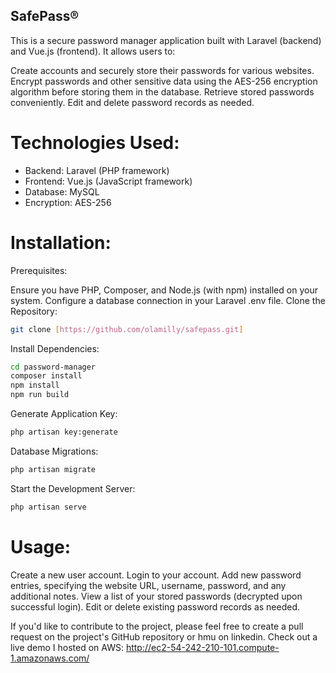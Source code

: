 ## SafePass&#174;

This is a secure password manager application built with Laravel (backend) and Vue.js (frontend). It allows users to:

Create accounts and securely store their passwords for various websites.
Encrypt passwords and other sensitive data using the AES-256 encryption algorithm before storing them in the database.
Retrieve stored passwords conveniently.
Edit and delete password records as needed.

# Technologies Used:

  - Backend: Laravel (PHP framework)
  - Frontend: Vue.js (JavaScript framework)
  - Database: MySQL
  - Encryption: AES-256

# Installation:

Prerequisites:

Ensure you have PHP, Composer, and Node.js (with npm) installed on your system.
Configure a database connection in your Laravel .env file.
Clone the Repository:

```Bash
git clone [https://github.com/olamilly/safepass.git]
```

Install Dependencies:

```Bash
cd password-manager
composer install
npm install
npm run build
```

Generate Application Key:

```Bash
php artisan key:generate
```

Database Migrations:

```Bash
php artisan migrate
```

Start the Development Server:

```Bash
php artisan serve
```

# Usage:

Create a new user account.
Login to your account.
Add new password entries, specifying the website URL, username, password, and any additional notes.
View a list of your stored passwords (decrypted upon successful login).
Edit or delete existing password records as needed.


If you'd like to contribute to the project, please feel free to create a pull request on the project's GitHub repository or hmu on linkedin.
Check out a live demo I hosted on AWS: http://ec2-54-242-210-101.compute-1.amazonaws.com/

